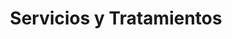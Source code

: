 ---
title: 'Servicios y Tratamientos'
description: 'Descubra todos nuestros servicios de terapia'
translationKey: 'treatments-index'
url: '/es/servicios/'
aliases: [
    '/es/tratamientos/'
]
---